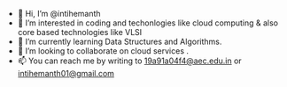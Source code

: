 - 👋 Hi, I’m @intihemanth
- 👀 I’m interested in coding and techonlogies like cloud computing & also core based technologies like VLSI
- 🌱 I’m currently learning Data Structures and Algorithms.
- 💞️ I’m looking to collaborate on cloud services .
- 📫 You can reach me by writing to 19a91a04f4@aec.edu.in or intihemanth01@gmail.com

<!---
intihemanth/intihemanth is a ✨ special ✨ repository because its `README.md` (this file) appears on your GitHub profile.
You can click the Preview link to take a look at your changes.
--->
